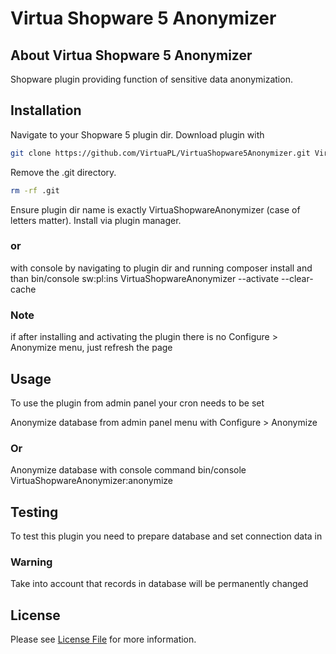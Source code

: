 # Virtua Shopware 5 Anonymizer
## About Virtua Shopware 5 Anonymizer
Shopware plugin providing function of sensitive data anonymization.

## Installation
Navigate to your Shopware 5 plugin dir.
Download plugin with
```bash
git clone https://github.com/VirtuaPL/VirtuaShopware5Anonymizer.git VirtuaShopwareAnonymizer
```
Remove the .git directory.
```bash
rm -rf .git
```

Ensure plugin dir name is exactly VirtuaShopwareAnonymizer (case of letters matter).
Install via plugin manager.
### or
with console by navigating to plugin dir and running 
composer install
and than
bin/console sw:pl:ins VirtuaShopwareAnonymizer --activate --clear-cache 

### Note
if after installing and activating the plugin there is no 
Configure > Anonymize menu, just refresh the page


## Usage
To use the plugin from admin panel your cron needs to be set

Anonymize database from admin panel menu with
Configure > Anonymize 
### Or
Anonymize database with console command
bin/console VirtuaShopwareAnonymizer:anonymize

## Testing
To test this plugin you need to prepare database and set
connection data in 

### Warning
Take into account that records in database will be permanently changed

## License
Please see [License File](LICENSE) for more information.
